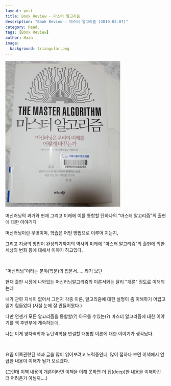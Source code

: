 ```yaml
---
layout: post
title: Book Review - 마스터 알고리즘
description: "Book Review - 마스터 알고리즘 (2019.02.07)" 
category: Read.
tags: [Book Review]
author: Haan
image:
  background: triangular.png
---
```

<img src="/assets/img/BR_190207.jpg" width="360">
<br/>
<p>머신러닝의 과거와 현재 그리고 미래에 이를 통합할 단하나의 "마스터 알고리즘"의 출현에 대한 이야기다</p>
<p>머신러닝이란 무엇이며, 학습은 어떤 방법으로 이루어 지는지,</p>
<p>그리고 지금의 방법이 완성되기까지의 역사와 미래에 "마스터 알고리즘"의 출현에 의한 세상의 변화 등에 대해서 이야기 하고있다.</p>
<br>
<p>"머신러닝"이라는 분야(학문)의 입문서…...라기 보단 </p>
<p>현재 출판 시장에 나와있는 머신러닝알고리즘의 이론서와는 달리 "개론" 정도로 이해되는데</p>
<p>내가 관련 지식이 없어서 그런지 각종 이론, 알고리즘에 대한 설명이 좀 이해하기 어렵고 읽기 힘들었다 (사실 눈에 잘 안들어왔다.)</p>
<p>다만 언젠가 모든 알고리즘을 통합할(?) 아우를 수있는(?) 마스터 알고리즘에 대한 이야기를 책 후반부에 계속하는데,</p> 
<p>나는 이게 양자역학과 뉴턴역학을 연결할 대통합 이론에 대한 이야기가 생각났다.</P>
<br>
<p>요즘 이쪽관련된 책과 글을 많이 읽어보려고 노력중인데, 많이 접하다 보면 이책에서 언급한 내용이 이해가 될가 모르겠다.</p>
<p>(그런데 이책 내용이 개론이라면 이책을 이해 못하면 더 딥(deep)한 내용을 이해하긴 더 어려운거 아닐까….)</p>
